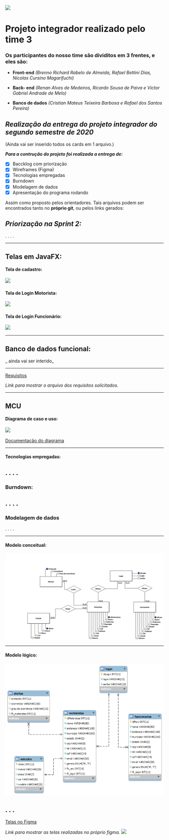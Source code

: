 ![](https://github.com/DevSlim001/PI_2020.2/blob/master/iconeFATEC.png)
# Projeto integrador realizado pelo time 3

### Os participantes do nosso time são dividitos em 3 frentes, e eles são:

- **Front-end** *(Brenno Richard Rabelo de Almeida, Rafael Bettini Dias, Nicolas Cursino Magarifuchi)*

- **Back- end** *(Renan Alves de Medeiros, Ricardo Sousa de Paiva e Victor Gabriel Andrade de Melo)*

- **Banco de dados** *(Cristian Mateus Teixeira Barbosa e Rafael dos Santos Pereira)*

## **_Realização da entrega do projeto integrador do segundo semestre de 2020_**

(Ainda vai ser inserido todos os cards em 1 arquivo.)


**_Para a contrução do projeto foi realizada a entrega de:_**

- [x] Baccklog com priorização 
- [x] Wireframes (Figma) 
- [x] Tecnologias empregadas
- [X] Burndown
- [X] Modelagem de dados
- [X] Apresentação do programa rodando

Assim como proposto pelos orientadores. Tais arquivos podem ser encontrados tanto no **próprio git**, ou pelos links gerados:


## **_Priorização na Sprint 2:_**
.
.
.
.


--------------------------------------------------------------------------------------------------------------------

## Telas em JavaFX:

#### Tela de cadastro:
![](https://github.com/DevSlim001/PI_2020.2/blob/Sprint1/tela%20de%20cadastro.png)


#### Tela de Login Motorista:
![](https://github.com/DevSlim001/PI_2020.2/blob/Sprint1/Tela%20motorista.png)

#### Tela de Login Funcionário:

![](https://github.com/DevSlim001/PI_2020.2/blob/Sprint1/Tela%20administrador.png)

--------------------------------------------------------------------------------------------------------------------

## Banco de dados funcional:

_ ainda vai ser interido_

--------------------------------------------------------------------------------------------------------------------
[Requisitos](https://github.com/DevSlim001/PI_2020.2/blob/Sprint0/Template_de_Requisitos_de_2ADS_IACIT_atualizada%5B1062%5D%20(2)%20(1).pdf)

_Link para mostrar o arquivo dos requisitos solicitados._

--------------------------------------------------------------------------------------------------------------------

## MCU

#### Diagrama de caso e uso:

![](https://github.com/DevSlim001/PI_2020.2/blob/master/assets/DiagramaMCU.png)

[Documentação do diagrama](https://github.com/DevSlim001/PI_2020.2/blob/master/assets/Nome%20do%20Caso%20de%20Uso.pdf)

--------------------------------------------------------------------------------------------------------------------

#### Tecnologias empregadas:
.
.
.
.
--------------------------------------------------------------------------------------------------------------------
### Burndown:
.
.
.
.
--------------------------------------------------------------------------------------------------------------------
### Modelagem de dados
.
.
.
.

--------------------------------------------------------------------------------------------------------------------
#### Modelo conceitual:

![](https://github.com/DevSlim001/PI_2020.2/blob/Sprint0/modeloconceitual.jpg)



--------------------------------------------------------------------------------------------------------------------

#### Modelo lógico:

![](https://github.com/DevSlim001/PI_2020.2/blob/Sprint0/Modelo%20lógico.png)

.
.
.
--------------------------------------------------------------------------------------------------------------------

[Telas no Figma](https://www.figma.com/file/HG6pqXWqIvgvZW6KFSeBns/PI-Time-3-IACIT?node-id=0%3A1)

_Link para mostrar as telas realizadas no próprio figma._
![](https://github.com/DevSlim001/PI_2020.2/blob/Sprint0/Gif_Figma.gif)

